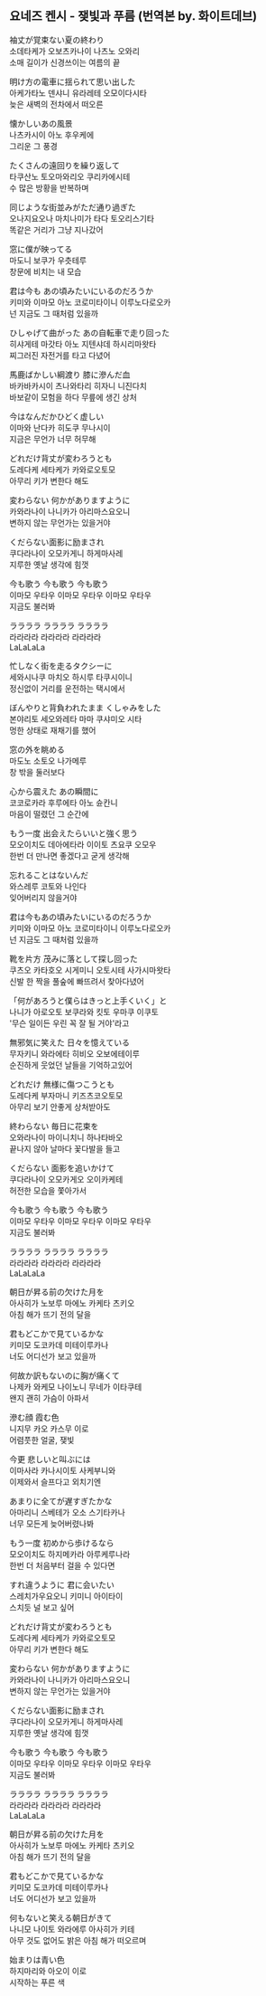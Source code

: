## 요네즈 켄시 - 쟂빛과 푸름 (번역본 by. 화이트데브)

袖丈が覚束ない夏の終わり  
소데타케가 오보츠카나이 나츠노 오와리  
소매 길이가 신경쓰이는 여름의 끝  
  
明け方の電車に揺られて思い出した  
아케가타노 덴샤니 유라레테 오모이다시타  
늦은 새벽의 전차에서 떠오른  
  
懐かしいあの風景  
나츠카시이 아노 후우케에  
그리운 그 풍경  
  
たくさんの遠回りを繰り返して  
타쿠산노 토오마와리오 쿠리카에시테  
수 많은 방황을 반복하며  
  
同じような街並みがただ通り過ぎた  
오나지요오나 마치나미가 타다 토오리스기타  
똑같은 거리가 그냥 지나갔어  
  
窓に僕が映ってる  
마도니 보쿠가 우츳테루  
창문에 비치는 내 모습  
  
君は今も あの頃みたいにいるのだろうか  
키미와 이마모 아노 코로미타이니 이루노다로오카  
넌 지금도 그 때처럼 있을까  
  
ひしゃげて曲がった あの自転車で走り回った  
히샤게테 마갓타 아노 지텐샤데 하시리마왓타  
찌그러진 자전거를 타고 다녔어  
  
馬鹿ばかしい綱渡り 膝に滲んだ血  
바카바카시이 츠나와타리 히자니 니진다치  
바보같이 모험을 하다 무릎에 생긴 상처  
  
今はなんだかひどく虚しい  
이마와 난다카 히도쿠 무나시이  
지금은 무언가 너무 허무해  
  
どれだけ背丈が変わろうとも  
도레다케 세타케가 카와로오토모  
아무리 키가 변한다 해도  
  
変わらない 何かがありますように  
카와라나이 나니카가 아리마스요오니  
변하지 않는 무언가는 있을거야  
  
くだらない面影に励まされ  
쿠다라나이 오모카게니 하게마사레  
지루한 옛날 생각에 힘껏  
  
今も歌う 今も歌う 今も歌う  
이마모 우타우 이마모 우타우 이마모 우타우  
지금도 불러봐  
  
ララララ ララララ ララララ  
라라라라 라라라라 라라라라  
LaLaLaLa  
  
忙しなく街を走るタクシーに  
세와시나쿠 마치오 하시루 타쿠시이니  
정신없이 거리를 운전하는 택시에서  
  
ぼんやりと背負われたまま くしゃみをした  
본야리토 세오와레타 마마 쿠샤미오 시타  
멍한 상태로 재채기를 했어  
  
窓の外を眺める  
마도노 소토오 나가메루  
창 밖을 둘러보다  
  
心から震えた あの瞬間に  
코코로카라 후루에타 아노 슌칸니  
마음이 떨렸던 그 순간에  
  
もう一度 出会えたらいいと強く思う  
모오이치도 데아에타라 이이토 츠요쿠 오모우  
한번 더 만나면 좋겠다고 굳게 생각해  
  
忘れることはないんだ  
와스레루 코토와 나인다  
잊어버리지 않을거야  
  
君は今もあの頃みたいにいるのだろうか  
키미와 이마모 아노 코로미타이니 이루노다로오카  
넌 지금도 그 때처럼 있을까  
  
靴を片方 茂みに落として探し回った  
쿠츠오 카타호오 시게미니 오토시테 사가시마왓타  
신발 한 짝을 풀숲에 빠뜨려서 찾아다녔어  
  
「何があろうと僕らはきっと上手くいく」と  
나니가 아로오토 보쿠라와 킷토 우마쿠 이쿠토  
'무슨 일이든 우린 꼭 잘 될 거야'라고  
  
無邪気に笑えた 日々を憶えている  
무자키니 와라에타 히비오 오보에테이루  
순진하게 웃었던 날들을 기억하고있어  
  
どれだけ 無様に傷つこうとも  
도레다케 부자마니 키즈츠코오토모  
아무리 보기 안좋게 상처받아도  
  
終わらない 毎日に花束を  
오와라나이 마이니치니 하나타바오  
끝나지 않아 날마다 꽃다발을 들고  
  
くだらない 面影を追いかけて  
쿠다라나이 오모카게오 오이카케테  
허전한 모습을 쫓아가서  
  
今も歌う 今も歌う 今も歌う  
이마모 우타우 이마모 우타우 이마모 우타우  
지금도 불러봐  
  
ララララ ララララ ララララ  
라라라라 라라라라 라라라라  
LaLaLaLa  
  
朝日が昇る前の欠けた月を  
아사히가 노보루 마에노 카케타 츠키오  
아침 해가 뜨기 전의 달을  
  
君もどこかで見ているかな  
키미모 도코카데 미테이루카나  
너도 어디선가 보고 있을까  
  
何故か訳もないのに胸が痛くて  
나제카 와케모 나이노니 무네가 이타쿠테  
왠지 괜히 가슴이 아파서  
  
滲む顔 霞む色  
니지무 카오 카스무 이로  
어렴풋한 얼굴, 쟂빛  
  
今更 悲しいと叫ぶには  
이마사라 카나시이토 사케부니와  
이제와서 슬프다고 외치기엔  
  
あまりに全てが遅すぎたかな  
아마리니 스베테가 오소 스기타카나  
너무 모든게 늦어버렸나봐  
  
もう一度 初めから歩けるなら  
모오이치도 하지메카라 아루케루나라  
한번 더 처음부터 걸을 수 있다면  
  
すれ違うように 君に会いたい  
스레치가우요오니 키미니 아이타이  
스치듯 널 보고 싶어  
  
どれだけ背丈が変わろうとも  
도레다케 세타케가 카와로오토모  
아무리 키가 변한다 해도  
  
変わらない 何かがありますように  
카와라나이 나니카가 아리마스요오니  
변하지 않는 무언가는 있을거야  
  
くだらない面影に励まされ  
쿠다라나이 오모카게니 하게마사레  
지루한 옛날 생각에 힘껏  
  
今も歌う 今も歌う 今も歌う  
이마모 우타우 이마모 우타우 이마모 우타우  
지금도 불러봐  
  
ララララ ララララ ララララ  
라라라라 라라라라 라라라라  
LaLaLaLa  
  
朝日が昇る前の欠けた月を  
아사히가 노보루 마에노 카케타 츠키오  
아침 해가 뜨기 전의 달을  
  
君もどこかで見ているかな  
키미모 도코카데 미테이루카나  
너도 어디선가 보고 있을까  
  
何もないと笑える朝日がきて  
나니모 나이토 와라에루 아사히가 키테  
아무 것도 없어도 밝은 아침 해가 떠오르며  
  
始まりは青い色  
하지마리와 아오이 이로  
시작하는 푸른 색  
